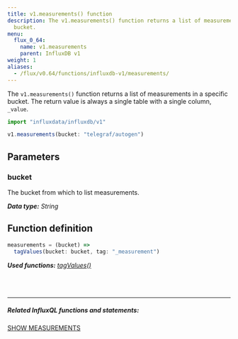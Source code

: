 ```yaml
---
title: v1.measurements() function
description: The v1.measurements() function returns a list of measurements in a specific
  bucket.
menu:
  flux_0_64:
    name: v1.measurements
    parent: InfluxDB v1
weight: 1
aliases:
  - /flux/v0.64/functions/influxdb-v1/measurements/
---
```


The `v1.measurements()` function returns a list of measurements in a specific bucket.
The return value is always a single table with a single column, `_value`.

```js
import "influxdata/influxdb/v1"

v1.measurements(bucket: "telegraf/autogen")
```

## Parameters

### bucket
The bucket from which to list measurements.

_**Data type:** String_

## Function definition
```js
measurements = (bucket) =>
  tagValues(bucket: bucket, tag: "_measurement")
```

_**Used functions:**
[tagValues()](/flux/v0.64/stdlib/influxdb-v1/tagvalues)_

<hr style="margin-top:4rem"/>

##### Related InfluxQL functions and statements:
[SHOW MEASUREMENTS](/influxdb/latest/query_language/schema_exploration#show-measurements)
